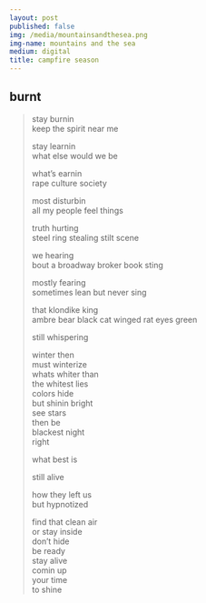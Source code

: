 ```yaml
---
layout: post
published: false 
img: /media/mountainsandthesea.png
img-name: mountains and the sea
medium: digital
title: campfire season
---  
```

## burnt  
  
>stay burnin  
>keep the spirit near me  
>  
>stay learnin  
>what else would we be  
>  
>what’s earnin  
>rape culture society  
>  
>most disturbin  
>all my people feel things  
>  
>truth hurting  
>steel ring stealing stilt scene  
>  
>we hearing  
>bout a broadway broker book sting  
>  
>mostly fearing  
>sometimes lean but never sing  
>  
>that klondike king  
>ambre bear black cat winged rat eyes green  
>  
>still whispering  
>  
>winter then  
>must winterize  
>whats whiter than  
>the whitest lies  
>colors hide  
>but shinin bright  
>see stars   
>then be  
>blackest night  
>right  
>  
>what best is  
>  
>still alive  
>  
>how they left us  
>but hypnotized  
>  
>find that clean air  
>or stay inside  
>don’t hide  
>be ready  
>stay alive  
>comin up  
>your time  
>to shine 
